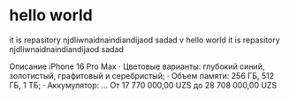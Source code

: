 # hello world 
it is repasitory njdliwnaidnaindiandijaod
sadad
v
 hello world 
it is repasitory njdliwnaidnaindiandijaod
sadad

Описание iPhone 16 Pro Max · Цветовые варианты: глубокий синий, золотистый, графитовый и серебристый; · Объем памяти: 256 ГБ, 512 ГБ, 1 ТБ; · Аккумулятор: ...
От 17 770 000,00 UZS до 28 708 000,00 UZS
